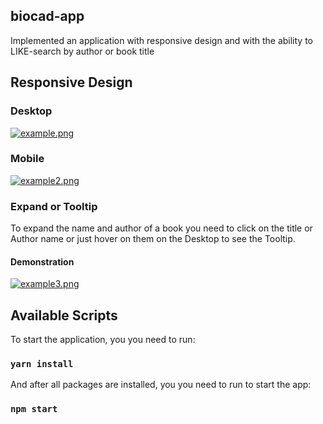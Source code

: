 ## biocad-app

Implemented an application with responsive design and with the ability to LIKE-search by author or book title

## Responsive Design

### Desktop

[![example.png](https://i.postimg.cc/m22HRd3p/example.png)](https://postimg.cc/kDz4vvpW)

### Mobile

[![example2.png](https://i.postimg.cc/HnSjVg0Z/example2.png)](https://postimg.cc/SYMmvHvC)

### Expand or Tooltip

To expand the name and author of a book you need to click on the title or Author name or just hover on them on the Desktop to see the Tooltip.

#### Demonstration

[![example3.png](https://i.postimg.cc/76RtnCNS/example3.png)](https://postimg.cc/47z1Jxq3)
## Available Scripts

To start the application, you you need to run:

### `yarn install`

And after all packages are installed, you you need to run to start the app:

### `npm start`
